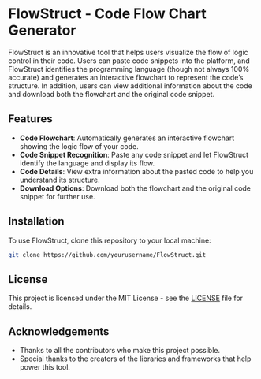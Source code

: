 # FlowStruct - Code Flow Chart Generator

FlowStruct is an innovative tool that helps users visualize the flow of logic control in their code. Users can paste code snippets into the platform, and FlowStruct identifies the programming language (though not always 100% accurate) and generates an interactive flowchart to represent the code’s structure. In addition, users can view additional information about the code and download both the flowchart and the original code snippet.

## Features
- **Code Flowchart**: Automatically generates an interactive flowchart showing the logic flow of your code.
- **Code Snippet Recognition**: Paste any code snippet and let FlowStruct identify the language and display its flow.
- **Code Details**: View extra information about the pasted code to help you understand its structure.
- **Download Options**: Download both the flowchart and the original code snippet for further use.

## Installation

To use FlowStruct, clone this repository to your local machine:

```bash
git clone https://github.com/yourusername/FlowStruct.git

```
## License

This project is licensed under the MIT License - see the [LICENSE](LICENSE) file for details.

## Acknowledgements

- Thanks to all the contributors who make this project possible.
- Special thanks to the creators of the libraries and frameworks that help power this tool.

